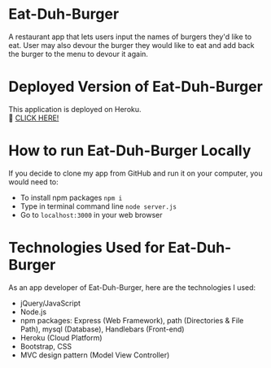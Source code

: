# Eat-Duh-Burger
A restaurant app that lets users input the names of burgers they'd like to eat. User may also devour the burger they would like to eat and add back the burger to the menu to devour it again. 

# Deployed Version of Eat-Duh-Burger
This application is deployed on Heroku. <br>
:link: [CLICK HERE!](https://eat-duh-burgerr.herokuapp.com/)

# How to run Eat-Duh-Burger Locally
If you decide to clone my app from GitHub and run it on your computer, you would need to:
- To install npm packages `npm i` <br>
- Type in terminal command line `node server.js` <br>
- Go to `localhost:3000` in your web browser

# Technologies Used for Eat-Duh-Burger
As an app developer of Eat-Duh-Burger, here are the technologies I used:
- jQuery/JavaScript
- Node.js
- npm packages: Express (Web Framework), path (Directories & File Path), mysql (Database), Handlebars (Front-end)
- Heroku (Cloud Platform)
- Bootstrap, CSS
- MVC design pattern (Model View Controller)
